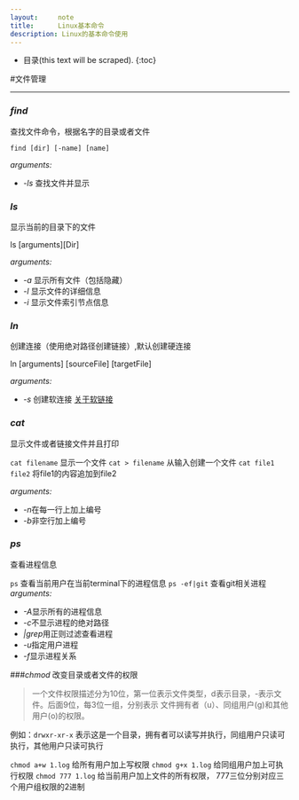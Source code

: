 ```yaml
---
layout:     note
title:      Linux基本命令
description: Linux的基本命令使用
---
```


* 目录(this text will be scraped).
{:toc}

#文件管理

------------------

### _find_

查找文件命令，根据名字的目录或者文件

`find [dir] [-name] [name]` 

*arguments:* 

-  *-ls* 查找文件并显示



### _ls_
显示当前的目录下的文件

ls [arguments][Dir]

*arguments:* 

- *-a* 显示所有文件（包括隐藏）
- *-l* 显示文件的详细信息
- *-i* 显示文件索引节点信息


### _ln_
创建连接（使用绝对路径创建链接）,默认创建硬连接

ln [arguments] [sourceFile] [targetFile]

*arguments:* 

- *-s* 创建软连接 [关于软链接](http://www.cnblogs.com/itech/archive/2009/04/10/1433052.html)

### _cat_
显示文件或者链接文件并且打印

`cat filename` 显示一个文件
`cat > filename` 从输入创建一个文件
`cat file1 file2` 将file1的内容追加到file2

*arguments:* 

- *-n*在每一行上加上编号
- *-b*非空行加上编号


### _ps_
查看进程信息

`ps` 查看当前用户在当前terminal下的进程信息
`ps -ef|git` 查看git相关进程
*arguments:*

- *-A*显示所有的进程信息
- *-c*不显示进程的绝对路径
- *|grep*用正则过滤查看进程
- *-u*指定用户进程
- *-f*显示进程关系

###_chmod_
改变目录或者文件的权限
>一个文件权限描述分为10位，第一位表示文件类型，d表示目录，-表示文件。后面9位，每3位一组，分别表示 文件拥有者（u）、同组用户(g)和其他用户(o)的权限。

例如：`drwxr-xr-x` 表示这是一个目录，拥有者可以读写并执行，同组用户只读可执行，其他用户只读可执行

`chmod a+w 1.log` 给所有用户加上写权限
`chmod g+x 1.log` 给同组用户加上可执行权限
`chmod 777 1.log` 给当前用户加上文件的所有权限， 777三位分别对应三个用户组权限的2进制

